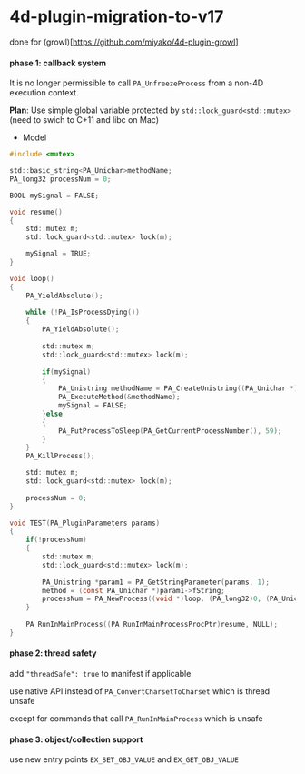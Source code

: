 # 4d-plugin-migration-to-v17

done for (growl)[https://github.com/miyako/4d-plugin-growl]

#### phase 1: callback system

It is no longer permissible to call ``PA_UnfreezeProcess`` from a non-4D execution context. 

**Plan**: Use simple global variable protected by ``std::lock_guard<std::mutex>`` (need to swich to C+11 and libc on Mac)

* Model

```c
#include <mutex>

std::basic_string<PA_Unichar>methodName;
PA_long32 processNum = 0;

BOOL mySignal = FALSE;

void resume()
{	
	std::mutex m;
	std::lock_guard<std::mutex> lock(m);

	mySignal = TRUE;
}

void loop()
{
	PA_YieldAbsolute();
	
	while (!PA_IsProcessDying())
	{
		PA_YieldAbsolute();
		
		std::mutex m;
		std::lock_guard<std::mutex> lock(m);
		
		if(mySignal)
		{
			PA_Unistring methodName = PA_CreateUnistring((PA_Unichar *)method.c_str());
			PA_ExecuteMethod(&methodName);
			mySignal = FALSE;
		}else
		{
			PA_PutProcessToSleep(PA_GetCurrentProcessNumber(), 59);
		}
	}
	PA_KillProcess();

	std::mutex m;
	std::lock_guard<std::mutex> lock(m);
	
	processNum = 0;
}

void TEST(PA_PluginParameters params)
{
	if(!processNum)
	{
		std::mutex m;
		std::lock_guard<std::mutex> lock(m);
		
		PA_Unistring *param1 = PA_GetStringParameter(params, 1);
		method = (const PA_Unichar *)param1->fString;
		processNum = PA_NewProcess((void *)loop, (PA_long32)0, (PA_Unichar *)"$\0\0\0");
	}
	
	PA_RunInMainProcess((PA_RunInMainProcessProcPtr)resume, NULL);
}
```

#### phase 2: thread safety

add ``"threadSafe": true`` to manifest if applicable

use native API instead of ``PA_ConvertCharsetToCharset`` which is thread unsafe

except for commands that call ``PA_RunInMainProcess`` which is unsafe

#### phase 3: object/collection support

use new entry points ``EX_SET_OBJ_VALUE`` and ``EX_GET_OBJ_VALUE``
